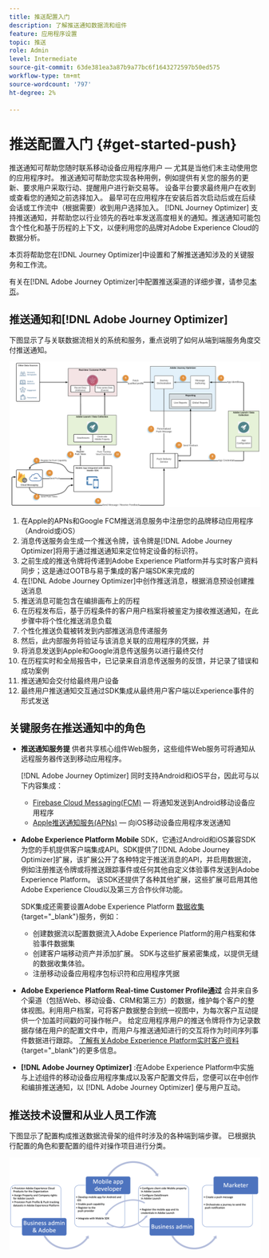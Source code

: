 ```yaml
---
title: 推送配置入门
description: 了解推送通知数据流和组件
feature: 应用程序设置
topic: 推送
role: Admin
level: Intermediate
source-git-commit: 63de381ea3a87b9a77bc6f1643272597b50ed575
workflow-type: tm+mt
source-wordcount: '797'
ht-degree: 2%

---
```


# 推送配置入门 {#get-started-push}

推送通知可帮助您随时联系移动设备应用程序用户 — 尤其是当他们未主动使用您的应用程序时。 推送通知可帮助您实现各种用例，例如提供有关您的服务的更新、要求用户采取行动、提醒用户进行新交易等。 设备平台要求最终用户在收到或查看您的通知之前选择加入。 最早可在应用程序在安装后首次启动后或在后续会话或工作流中（根据需要）收到用户选择加入。 [!DNL Journey Optimizer] 支持推送通知，并帮助您以行业领先的吞吐率发送高度相关的通知。推送通知可能包含个性化和基于历程的上下文，以便利用您的品牌对Adobe Experience Cloud的数据分析。

本页将帮助您在[!DNL Journey Optimizer]中设置和了解推送通知涉及的关键服务和工作流。

有关在[!DNL Adobe Journey Optimizer]中配置推送渠道的详细步骤，请参见[本页](push-configuration.md)。

## 推送通知和[!DNL Adobe Journey Optimizer]

下图显示了与关联数据流相关的系统和服务，重点说明了如何从端到端服务角度交付推送通知。

![](assets/push-flow.png)

1. 在Apple的APNs和Google FCM推送消息服务中注册您的品牌移动应用程序（Android或iOS）
1. 消息传送服务会生成一个推送令牌，该令牌是[!DNL Adobe Journey Optimizer]将用于通过推送通知来定位特定设备的标识符。
1. 之前生成的推送令牌将传递到Adobe Experience Platform并与实时客户资料同步；这是通过OOTB与易于集成的客户端SDK来完成的
1. 在[!DNL Adobe Journey Optimizer]中创作推送消息，根据消息预设创建推送消息
1. 推送消息可能包含在编排画布上的历程
1. 在历程发布后，基于历程条件的客户用户档案将被鉴定为接收推送通知，在此步骤中将个性化推送消息负载
1. 个性化推送负载被转发到内部推送消息传递服务
1. 然后，此内部服务将验证与该消息关联的应用程序的凭据，并
1. 将消息发送到Apple和Google消息传送服务以进行最终交付
1. 在历程实时和全局报告中，已记录来自消息传送服务的反馈，并记录了错误和成功案例
1. 推送通知会交付给最终用户设备
1. 最终用户推送通知交互通过SDK集成从最终用户客户端以Experience事件的形式发送

## 关键服务在推送通知中的角色

* **推送通知服务提** 供者共享核心组件Web服务，这些组件Web服务可将通知从远程服务器传送到移动应用程序。

   [!DNL Adobe Journey Optimizer]  同时支持Android和iOS平台，因此可与以下内容集成：
   * [Firebase Cloud Messaging(FCM)](https://firebase.google.com/docs/cloud-messaging)  — 将通知发送到Android移动设备应用程序
   * [Apple推送通知服务(APNs)](https://developer.apple.com/library/archive/documentation/NetworkingInternet/Conceptual/RemoteNotificationsPG/APNSOverview.html)  — 向iOS移动设备应用程序发送通知

* **Adobe Experience Platform Mobile** SDK，它通过Android和iOS兼容SDK为您的手机提供客户端集成API。SDK提供了[!DNL Adobe Journey Optimizer]扩展，该扩展公开了各种特定于推送消息的API，并启用数据流，例如注册推送令牌或将推送跟踪事件或任何其他自定义体验事件发送到Adobe Experience Platform。 该SDK还提供了各种其他扩展，这些扩展可启用其他Adobe Experience Cloud以及第三方合作伙伴功能。

   SDK集成还需要设置Adobe Experience Platform [数据收集](https://experienceleague.adobe.com/docs/launch/using/home.html?lang=zh-Hans){target=&quot;_blank&quot;}服务，例如：

   * 创建数据流以配置数据流入Adobe Experience Platform的用户档案和体验事件数据集
   * 创建客户端移动资产并添加扩展。 SDK与这些扩展紧密集成，以提供无缝的数据收集体验。
   * 注册移动设备应用程序包标识符和应用程序凭据

* **Adobe Experience Platform Real-time Customer Profile通过**  合并来自多个渠道（包括Web、移动设备、CRM和第三方）的数据，维护每个客户的整体视图。利用用户档案，可将客户数据整合到统一视图中，为每次客户互动提供一个加盖时间戳的可操作帐户。 给定应用程序用户的推送令牌将作为记录数据存储在用户的配置文件中，而用户与推送通知进行的交互将作为时间序列事件数据进行跟踪。 [了解有关Adobe Experience Platform实时客户资料](https://experienceleague.adobe.com/docs/experience-platform/profile/home.html){target=&quot;_blank&quot;}的更多信息。

* **[!DNL Adobe Journey Optimizer]** :在Adobe Experience Platform中实施与上述组件的移动设备应用程序集成以及客户配置文件后，您便可以在中创作和编排推送通知，以 [!DNL Adobe Journey Optimizer] 便与用户互动。

## 推送技术设置和从业人员工作流

下图显示了配置构成推送数据流骨架的组件时涉及的各种端到端步骤。 已根据执行配置的角色和要配置的组件对操作项目进行分类。

![](assets/user-flow.png)
